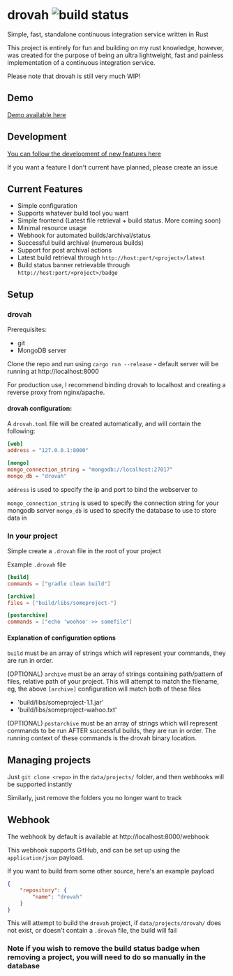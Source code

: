 # drovah ![build status](https://ci.husk.pro/drovah/badge)
Simple, fast, standalone continuous integration service written in Rust

This project is entirely for fun and building on my rust knowledge,
however, was created for the purpose of being an ultra lightweight, fast and painless implementation of a continuous integration service.

Please note that drovah is still very much WIP!

## Demo

[Demo available here](https://ci.husk.pro/)

## Development
[You can follow the development of new features here](https://github.com/Huskehhh/drovah/projects/2)

If you want a feature I don't current have planned, please create an issue

## Current Features

- Simple configuration
- Supports whatever build tool you want
- Simple frontend (Latest file retrieval + build status. More coming soon)
- Minimal resource usage
- Webhook for automated builds/archival/status
- Successful build archival (numerous builds)
- Support for post archival actions
- Latest build retrieval through ``http://host:port/<project>/latest``
- Build status banner retrievable through ``http://host:port/<project>/badge``

## Setup

### drovah
Prerequisites:
- git
- MongoDB server

Clone the repo and run using ``cargo run --release`` - default server will be running at http://localhost:8000

For production use, I recommend binding drovah to localhost and creating a reverse proxy from nginx/apache.

#### drovah configuration:
A ``drovah.toml`` file will be created automatically, and will contain the following:

```toml
[web]
address = "127.0.0.1:8000"

[mongo]
mongo_connection_string = "mongodb://localhost:27017"
mongo_db = "drovah"
```

``address`` is used to specify the ip and port to bind the webserver to

``mongo_connection_string`` is used to specify the connection string for your mongodb server
``mongo_db`` is used to specify the database to use to store data in

### In your project
Simple create a ``.drovah`` file in the root of your project

Example ``.drovah`` file

```toml
[build]
commands = ["gradle clean build"]

[archive]
files = ["build/libs/someproject-"]

[postarchive]
commands = ["echo 'woohoo' >> somefile"]
```

#### Explanation of configuration options
``build`` must be an array of strings which will represent your commands, they are run in order.

(OPTIONAL) ``archive`` must be an array of strings containing path/pattern of files, relative path of your project. This will attempt to match the filename, eg, the above ``[archive]`` configuration will match both of these files

- 'build/libs/someproject-1.1.jar'
- 'build/libs/someproject-wahoo.txt'


(OPTIONAL) ``postarchive`` must be an array of strings which will represent commands to be run AFTER successful builds, they are run in order. The running context of these commands is the drovah binary location.

## Managing projects

Just ``git clone <repo>`` in the ``data/projects/`` folder, and then webhooks will be supported instantly

Similarly, just remove the folders you no longer want to track

## Webhook

The webhook by default is available at http://localhost:8000/webhook

This webhook supports GitHub, and can be set up using the ``application/json`` payload.

If you want to build from some other source, here's an example payload
```json
{
    "repository": {
        "name": "drovah"
    }
}
```

This will attempt to build the ``drovah`` project, if ``data/projects/drovah/`` does not exist, or doesn't contain a ``.drovah`` file, the build will fail

### Note if you wish to remove the build status badge when removing a project, you will need to do so manually in the database
